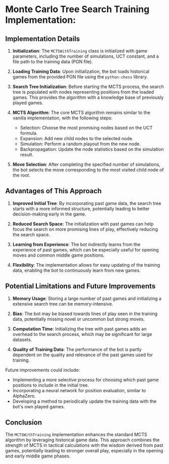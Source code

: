 # Monte Carlo Tree Search Training Implementation:

## Implementation Details

1. **Initialization**: The `MCTSWithTraining` class is initialized with game parameters, including the number of simulations, UCT constant, and a file path to the training data (PGN file).

2. **Loading Training Data**: Upon initialization, the bot loads historical games from the provided PGN file using the `python-chess` library.

3. **Search Tree Initialization**: Before starting the MCTS process, the search tree is populated with nodes representing positions from the loaded games. This provides the algorithm with a knowledge base of previously played games.

4. **MCTS Algorithm**: The core MCTS algorithm remains similar to the vanilla implementation, with the following steps:
   - Selection: Choose the most promising nodes based on the UCT formula.
   - Expansion: Add new child nodes to the selected node.
   - Simulation: Perform a random playout from the new node.
   - Backpropagation: Update the node statistics based on the simulation result.

5. **Move Selection**: After completing the specified number of simulations, the bot selects the move corresponding to the most visited child node of the root.

## Advantages of This Approach

1. **Improved Initial Tree**: By incorporating past game data, the search tree starts with a more informed structure, potentially leading to better decision-making early in the game.

2. **Reduced Search Space**: The initialization with past games can help focus the search on more promising lines of play, effectively reducing the search space.

3. **Learning from Experience**: The bot indirectly learns from the experience of past games, which can be especially useful for opening moves and common middle game positions.

4. **Flexibility**: The implementation allows for easy updating of the training data, enabling the bot to continuously learn from new games.

## Potential Limitations and Future Improvements

1. **Memory Usage**: Storing a large number of past games and initializing a extensive search tree can be memory-intensive.

2. **Bias**: The bot may be biased towards lines of play seen in the training data, potentially missing novel or uncommon but strong moves.

3. **Computation Time**: Initializing the tree with past games adds an overhead to the search process, which may be significant for large datasets.

4. **Quality of Training Data**: The performance of the bot is partly dependent on the quality and relevance of the past games used for training.

Future improvements could include:
- Implementing a more selective process for choosing which past game positions to include in the initial tree.
- Incorporating a neural network for position evaluation, similar to AlphaZero.
- Developing a method to periodically update the training data with the bot's own played games.

## Conclusion

The `MCTSWithTraining` implementation enhances the standard MCTS algorithm by leveraging historical game data. This approach combines the strength of MCTS in tactical calculations with the wisdom derived from past games, potentially leading to stronger overall play, especially in the opening and early middle game phases.